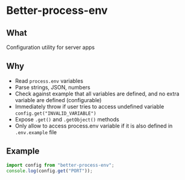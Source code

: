 # Better-process-env

## What

Configuration utility for server apps

## Why

* Read `process.env` variables
* Parse strings, JSON, numbers
* Check against example that all variables are defined, and no extra variable are defined (configurable)
* Immediately throw if user tries to access undefined variable `config.get("INVALID_VARIABLE")`
* Expose `.get()` and `.getObject()` methods
* Only allow to access process.env variable if it is also defined in `.env.example` file

## Example

```javascript
import config from "better-process-env";
console.log(config.get("PORT"));
```
